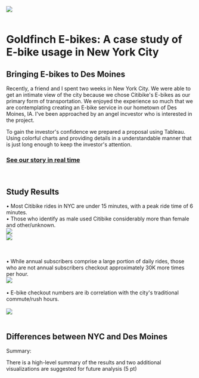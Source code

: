 <img src="https://github.com/meggrooms/bikesharing/blob/main/images/Goldfinch_logo.png">
<BR>
<BR>
  
# Goldfinch E-bikes: A case study of E-bike usage in New York City
## Bringing E-bikes to Des Moines

Recently, a friend and I spent two weeks in New York City. We were able to get an intimate view of the city because we chose Citibike's E-bikes as our primary form of transportation. We enjoyed the experience so much that we are contemplating creating an E-bike service in our hometown of Des Moines, IA. 
I've been approached by an angel incvestor who is interested in the project. 
<BR>
  
To gain the investor's confidence we prepared a proposal using Tableau. Using colorful charts and providing details in a understandable manner that is just long enough to keep the investor's attention.
<BR>
 
### <a href="https://public.tableau.com/app/profile/margaret.gangloff.grooms/viz/GoldfinchE-BikeProposal/GoldfinchStory">See our story in real time </a>
<BR>


## Study Results


• Most Citibike rides in NYC are under 15 minutes, with a peak ride time of 6 minutes.
 <BR>
• Those who identify as male used Citibike considerably more than female and other/unknown.
 <BR>
<img src="https://github.com/meggrooms/bikesharing/blob/main/images/deliverable_2/story_1.png">
<BR>
<img src="https://github.com/meggrooms/bikesharing/blob/main/images/deliverable_2/story_by_gender.png">
<BR>  
<BR>

• While annual subscribers comprise a large portion of daily rides, those who are not annual subscribers checkout approximately 30K more times per hour.
<BR>
<img src="https://github.com/meggrooms/bikesharing/blob/main/images/deliverable_2/by_user.png">
<BR>
<BR>
• E-bike checkout numbers are ib correlation with the city's traditional commute/rush hours.
<BR>
<BR>
<img src="https://github.com/meggrooms/bikesharing/blob/main/images/deliverable_2/time_used.png">
<BR>
<BR>
## Differences between NYC and Des Moines



   
   
Summary:

There is a high-level summary of the results and two additional visualizations are suggested for future analysis (5 pt)


